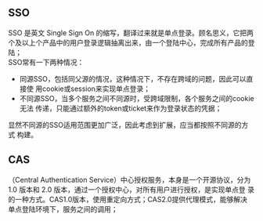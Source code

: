 ## SSO
SSO 是英文 Single Sign On 的缩写，翻译过来就是单点登录。顾名思义，它把两
个及以上个产品中的用户登录逻辑抽离出来，由一个登陆中心，完成所有产品的登
陆；  
SSO常有一下两种情况：
- 同源SSO，包括同父源的情况，这种情况下，不存在跨域的问题，因此可以直接使
用cookie或session来实现单点登录；
- 不同源SSO，当多个服务之间不同源时，受跨域限制，各个服务之间的cookie无法
传递，只能通过额外的token或ticket来作为登录状态的凭据；  

显然不同源的SSO适用范围更加广泛，因此考虑到扩展，应当都按照不同源的方式
构建。

## CAS
（Central Authentication Service）中心授权服务，本身是一个开源协议，分为
 1.0 版本和 2.0 版本，通过一个授权中心，对所有用户进行授权，是实现单点登
 录的一种方式。CAS1.0版本，使用重定向方式；CAS2.0提供代理模式，能够解决
 单点登陆环境下，服务之间的调用；
 